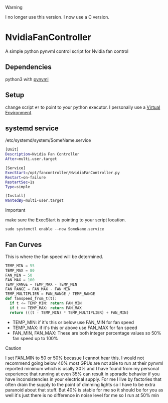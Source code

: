 >[!warning]
>I no longer use this version. I now use a C version.

# NvidiaFanController
A simple python pynvml control script for Nvidia fan control

## Dependencies
python3 with [pynvml](https://pypi.org/project/pynvml/)

## Setup
change script `#!` to point to your python executor. I personally use a [Virtual Environment](https://wiki.archlinux.org/title/Python/Virtual_environment).

## systemd service
/etc/systemd/system/SomeName.service
```bash
[Unit]
Description=Nvidia Fan Controller
After=multi.user.target

[Service]
ExecStart=/opt/fancontroller/NvidiaFanController.py
Restart=on-failure
RestartSec=1s
Type=simple

[Install]
WantedBy=multi-user.target
```
>[!important]
>make sure the ExecStart is pointing to your script location.

`sudo systemctl enable --now SomeName.service`

## Fan Curves
This is where the fan speed will be determined.
```python
TEMP_MIN = 55
TEMP_MAX = 80
FAN_MIN = 50
FAN_MAX = 100
TEMP_RANGE = TEMP_MAX - TEMP_MIN
FAN_RANGE = FAN_MAX - FAN_MIN
TEMP_MULTIPLIER = FAN_RANGE / TEMP_RANGE
def fanspeed_from_t(t):
  if t <= TEMP_MIN: return FAN_MIN
  if t >= TEMP_MAX: return FAN_MAX
  return (((t - TEMP_MIN) * TEMP_MULTIPLIER) + FAN_MIN)
```

- TEMP_MIN: if it's this or below use FAN_MIN for fan speed
- TEMP_MAX: if it's this or above use FAN_MAX for fan speed
- FAN_MIN, FAN_MAX: These are both integer percentage values so 50% fan speed up to 100%
>[!Caution]
>I set FAN_MIN to 50 or 50% becasue I cannot hear this. I would not recommend going below 40% most GPUs are not able to run at their pynvml reported minimum which is usally 30% and I have found from my personal experience that running at even 35% can result in sporadic behavior if you have inconsistencies in your electrical supply. For me I live by factories that often drain the supply to the point of dimming lights so I have to be extra paranoid about that stuff. But 40% is stable for me so it should be for you as well it's just there is no difference in noise level for me so I run at 50% min
